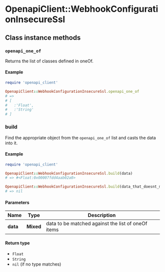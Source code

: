 # OpenapiClient::WebhookConfigurationInsecureSsl

## Class instance methods

### `openapi_one_of`

Returns the list of classes defined in oneOf.

#### Example

```ruby
require 'openapi_client'

OpenapiClient::WebhookConfigurationInsecureSsl.openapi_one_of
# =>
# [
#   :'Float',
#   :'String'
# ]
```

### build

Find the appropriate object from the `openapi_one_of` list and casts the data into it.

#### Example

```ruby
require 'openapi_client'

OpenapiClient::WebhookConfigurationInsecureSsl.build(data)
# => #<Float:0x00007fdd4aab02a0>

OpenapiClient::WebhookConfigurationInsecureSsl.build(data_that_doesnt_match)
# => nil
```

#### Parameters

| Name | Type | Description |
| ---- | ---- | ----------- |
| **data** | **Mixed** | data to be matched against the list of oneOf items |

#### Return type

- `Float`
- `String`
- `nil` (if no type matches)

